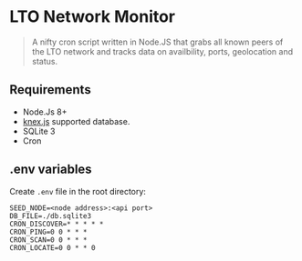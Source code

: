 # LTO Network Monitor
> A nifty cron script written in Node.JS that grabs all known peers of the LTO network and tracks data on availbility, ports, geolocation and status.
## Requirements
- Node.Js 8+
- [knex.js]('https://knexjs.org) supported database.
- SQLite 3
- Cron

## .env variables
Create ``.env`` file in the root directory:

```
SEED_NODE=<node address>:<api port>
DB_FILE=./db.sqlite3
CRON_DISCOVER=* * * * *
CRON_PING=0 0 * * *
CRON_SCAN=0 0 * * *
CRON_LOCATE=0 0 * * 0
```